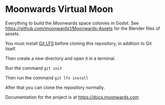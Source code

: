 # Moonwards Virtual Moon
Everything to build the Moonwards space colonies in Godot. See https://github.com/moonwards1/Moonwards-Assets for the Blender files of assets.

You must install [Git LFS](https://git-lfs.github.com/) before cloning this repository, in addition to Git itself.

Then create a new directory and open it in a terminal.

Run the command `git init`

Then run the command `git lfs install`

After that you can clone the repository normally.

Documentation for the project is at 
https://docs.moonwards.com


    

 
 






